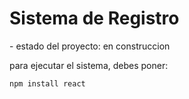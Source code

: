 <h1>Sistema de Registro</h1>
- estado del proyecto: en construccion

para ejecutar el sistema,  debes poner:

```npm install react```
